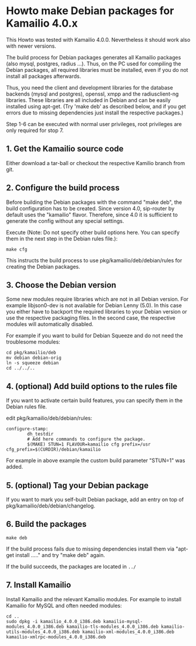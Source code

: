 # Howto make Debian packages for Kamailio 4.0.x

This Howto was tested with Kamailio 4.0.0. Nevertheless it should work
also with newer versions.

The build process for Debian packages generates all Kamailio packages
(also mysql, postgres, radius ...). Thus, on the PC used for compiling
the Debian packages, all required libraries must be installed, even if
you do not install all packages afterwards.

Thus, you need the client and development libraries for the database
backends (mysql and postgres), openssl, xmpp and the radiusclient-ng
libraries. These libraries are all included in Debian and can be easily
installed using apt-get. (Try 'make deb' as described below, and if you
get errors due to missing dependencies just install the respective
packages.)

Step 1-6 can be executed with normal user privileges, root privileges
are only required for stop 7.

## 1. Get the Kamailio source code

Either download a tar-ball or checkout the respective Kamilio branch
from git.

## 2. Configure the build process

Before building the Debian packages with the command "make deb", the
build configuration has to be created. Since version 4.0, sip-router by
default uses the "kamailio" flavor. Therefore, since 4.0 it is
sufficient to generate the config without any special settings.

Execute (Note: Do not specify other build options here. You can specify
them in the next step in the Debian rules file.):

    make cfg

This instructs the build process to use pkg/kamailio/deb/debian/rules
for creating the Debian packages.

## 3. Choose the Debian version

Some new modules require libraries which are not in all Debian version.
For example libjson0-dev is not available for Debian Lenny (5.0). In
this case you either have to backport the required libraries to your
Debian version or use the respective packaging files. In the second
case, the respective modules will automatically disabled.

For example if you want to build for Debian Squeeze and do not need the
troublesome modules:

    cd pkg/kamailio/deb
    mv debian debian-orig
    ln -s squeeze debian
    cd ../../..

## 4. (optional) Add build options to the rules file

If you want to activate certain build features, you can specify them in
the Debian rules file.

edit pkg/kamailio/deb/debian/rules:

    configure-stamp:
            dh_testdir
            # Add here commands to configure the package.
            $(MAKE) STUN=1 FLAVOUR=kamailio cfg prefix=/usr cfg_prefix=$(CURDIR)/debian/kamailio

For example in above example the custom build parameter "STUN=1" was
added.

## 5. (optional) Tag your Debian package

If you want to mark you self-built Debian package, add an entry on top
of pkg/kamailio/deb/debian/changelog.

## 6. Build the packages

    make deb

If the build process fails due to missing dependencies install them via
"apt-get install ....." and try "make deb" again.

If the build succeeds, the packages are located in `../`

## 7. Install Kamailio

Install Kamailio and the relevant Kamailio modules. For example to
install Kamailio for MySQL and often needed modules:

    cd ..
    sudo dpkg -i kamailio_4.0.0_i386.deb kamailio-mysql-modules_4.0.0_i386.deb kamailio-tls-modules_4.0.0_i386.deb kamailio-utils-modules_4.0.0_i386.deb kamailio-xml-modules_4.0.0_i386.deb kamailio-xmlrpc-modules_4.0.0_i386.deb
